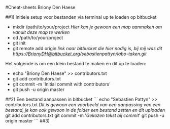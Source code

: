 #Cheat-sheets Briony Den Haese

##1) Initiele setup voor bestanden via terminal up te loaden op bitbucket
* mkdir /path/to/your/project *Hier kan je gewoon een map aanmaken om vanuit deze map te werken*
* cd /path/to/your/project
* git init
* git remote add origin *link naar bitbucket die hier nodig is, bij mij was dit https://BrionyDH@bitbucket.org/sebastienpattyn/labo-taken.git*

Het volgende is om een klein bestand te maken en dit up te loaden:
* echo "Briony Den Haese" >> contributors.txt
* git add contributors.txt
* git commit -m 'Initial commit with contributors'
* git push -u origin master

##2) Een bestand aanpassen in bitbucket
´´´
echo "Sebastien Pattyn" >> contributors.txt *Dit is gewoon een voorbeeld van een aanpassing van een bestand, je kan ook gewoon in de folder een bestand zetten en dit uploaden*
git add contributors.txt
git commit -m '*Gekozen tekst bij commit*'
git push -u origin master
´´´
##3)

